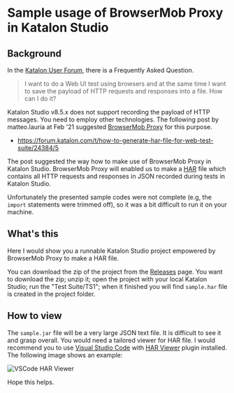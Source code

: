 # Sample usage of BrowserMob Proxy in Katalon Studio

## Background

In the [Katalon User Forum](https://forum.katalon.com/), there is a Frequently Asked Question.

>I want to do a Web UI test using browsers and at the same time I want to save the payload of HTTP requests and responses into a file. How can I do it?

Katalon Studio v8.5.x does not support recording the payload of HTTP messages. You need to employ other technologies. The following post by matteo.lauria at Feb '21 suggested [BrowserMob Proxy](https://bmp.lightbody.net/) for this purpose.

- https://forum.katalon.com/t/how-to-generate-har-file-for-web-test-suite/24384/5

The post suggested the way how to make use of BrowserMob Proxy in Katalon Studio. BrowserMob Proxy will enabled us to make a [HAR](https://en.wikipedia.org/wiki/HAR_(file_format)) file which contains all HTTP requests and responses in JSON recorded during tests in Katalon Studio.

Unfortunately the presented sample codes were not complete (e.g, the `import` statements were trimmed off), so it was a bit difficult to run it on your machine.

## What's this

Here I would show you a runnable Katalon Studio project empowered by BrowserMob Proxy to make a HAR file.

You can download the zip of the project from the [Releases](https://github.com/kazurayam/BrowserMobProxyInKatalonStudio/releases/) page. You want to download the zip; unzip it; open the project with your local Katalon Studio; run  the "Test Suite/TS1"; when it  finished you will find `sample.har` file is created in the project folder.

## How to view

The `sample.jar` file will be a very large JSON text file. It is difficult to see it and grasp overall. You would need a tailored viewer for HAR file. I would recommend you to use [Visual Studio Code](https://code.visualstudio.com/) with [HAR Viewer](https://marketplace.visualstudio.com/items?itemName=unclebeast.har-viewer) plugin installed. The following image shows an example:

![VSCode HAR Viewer](https://kazurayam.github.io/BrowserMobProxyInKatalonStudio/images/VSCode_HARViewer.png)

Hope this helps.
